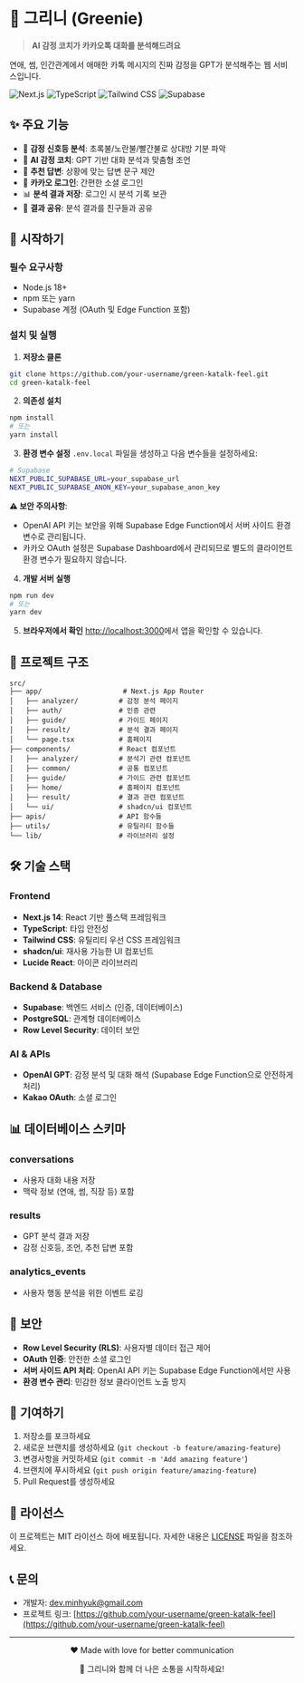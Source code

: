 # 🌱 그리니 (Greenie)

> **AI 감정 코치가 카카오톡 대화를 분석해드려요**

연애, 썸, 인간관계에서 애매한 카톡 메시지의 진짜 감정을 GPT가 분석해주는 웹 서비스입니다.

![Next.js](https://img.shields.io/badge/Next.js-000000?style=for-the-badge&logo=next.js&logoColor=white)
![TypeScript](https://img.shields.io/badge/TypeScript-007ACC?style=for-the-badge&logo=typescript&logoColor=white)
![Tailwind CSS](https://img.shields.io/badge/Tailwind_CSS-38B2AC?style=for-the-badge&logo=tailwind-css&logoColor=white)
![Supabase](https://img.shields.io/badge/Supabase-3ECF8E?style=for-the-badge&logo=supabase&logoColor=white)

## ✨ 주요 기능

- 🎯 **감정 신호등 분석**: 초록불/노란불/빨간불로 상대방 기분 파악
- 🤖 **AI 감정 코치**: GPT 기반 대화 분석과 맞춤형 조언
- 💬 **추천 답변**: 상황에 맞는 답변 문구 제안
- 📱 **카카오 로그인**: 간편한 소셜 로그인
- 📊 **분석 결과 저장**: 로그인 시 분석 기록 보관
- 🔗 **결과 공유**: 분석 결과를 친구들과 공유

## 🚀 시작하기

### 필수 요구사항

- Node.js 18+
- npm 또는 yarn
- Supabase 계정 (OAuth 및 Edge Function 포함)

### 설치 및 실행

1. **저장소 클론**

```bash
git clone https://github.com/your-username/green-katalk-feel.git
cd green-katalk-feel
```

2. **의존성 설치**

```bash
npm install
# 또는
yarn install
```

3. **환경 변수 설정**
   `.env.local` 파일을 생성하고 다음 변수들을 설정하세요:

```bash
# Supabase
NEXT_PUBLIC_SUPABASE_URL=your_supabase_url
NEXT_PUBLIC_SUPABASE_ANON_KEY=your_supabase_anon_key
```

**⚠️ 보안 주의사항**:

- OpenAI API 키는 보안을 위해 Supabase Edge Function에서 서버 사이드 환경 변수로 관리됩니다.
- 카카오 OAuth 설정은 Supabase Dashboard에서 관리되므로 별도의 클라이언트 환경 변수가 필요하지 않습니다.

4. **개발 서버 실행**

```bash
npm run dev
# 또는
yarn dev
```

5. **브라우저에서 확인**
   [http://localhost:3000](http://localhost:3000)에서 앱을 확인할 수 있습니다.

## 📁 프로젝트 구조

```
src/
├── app/                    # Next.js App Router
│   ├── analyzer/          # 감정 분석 페이지
│   ├── auth/              # 인증 관련
│   ├── guide/             # 가이드 페이지
│   ├── result/            # 분석 결과 페이지
│   └── page.tsx           # 홈페이지
├── components/            # React 컴포넌트
│   ├── analyzer/          # 분석기 관련 컴포넌트
│   ├── common/            # 공통 컴포넌트
│   ├── guide/             # 가이드 관련 컴포넌트
│   ├── home/              # 홈페이지 컴포넌트
│   ├── result/            # 결과 관련 컴포넌트
│   └── ui/                # shadcn/ui 컴포넌트
├── apis/                  # API 함수들
├── utils/                 # 유틸리티 함수들
└── lib/                   # 라이브러리 설정
```

## 🛠 기술 스택

### Frontend

- **Next.js 14**: React 기반 풀스택 프레임워크
- **TypeScript**: 타입 안전성
- **Tailwind CSS**: 유틸리티 우선 CSS 프레임워크
- **shadcn/ui**: 재사용 가능한 UI 컴포넌트
- **Lucide React**: 아이콘 라이브러리

### Backend & Database

- **Supabase**: 백엔드 서비스 (인증, 데이터베이스)
- **PostgreSQL**: 관계형 데이터베이스
- **Row Level Security**: 데이터 보안

### AI & APIs

- **OpenAI GPT**: 감정 분석 및 대화 해석 (Supabase Edge Function으로 안전하게 처리)
- **Kakao OAuth**: 소셜 로그인

## 📊 데이터베이스 스키마

### conversations

- 사용자 대화 내용 저장
- 맥락 정보 (연애, 썸, 직장 등) 포함

### results

- GPT 분석 결과 저장
- 감정 신호등, 조언, 추천 답변 포함

### analytics_events

- 사용자 행동 분석을 위한 이벤트 로깅

## 🔐 보안

- **Row Level Security (RLS)**: 사용자별 데이터 접근 제어
- **OAuth 인증**: 안전한 소셜 로그인
- **서버 사이드 API 처리**: OpenAI API 키는 Supabase Edge Function에서만 사용
- **환경 변수 관리**: 민감한 정보 클라이언트 노출 방지

## 🤝 기여하기

1. 저장소를 포크하세요
2. 새로운 브랜치를 생성하세요 (`git checkout -b feature/amazing-feature`)
3. 변경사항을 커밋하세요 (`git commit -m 'Add amazing feature'`)
4. 브랜치에 푸시하세요 (`git push origin feature/amazing-feature`)
5. Pull Request를 생성하세요

## 📝 라이선스

이 프로젝트는 MIT 라이선스 하에 배포됩니다. 자세한 내용은 [LICENSE](LICENSE) 파일을 참조하세요.

## 📞 문의

- 개발자: [dev.minhyuk@gmail.com](mailto:dev.minhyuk@gmail.com)
- 프로젝트 링크: [https://github.com/your-username/green-katalk-feel](https://github.com/your-username/green-katalk-feel)

---

<div align="center">
  <p>❤️ Made with love for better communication</p>
  <p>🌱 그리니와 함께 더 나은 소통을 시작하세요!</p>
</div>
